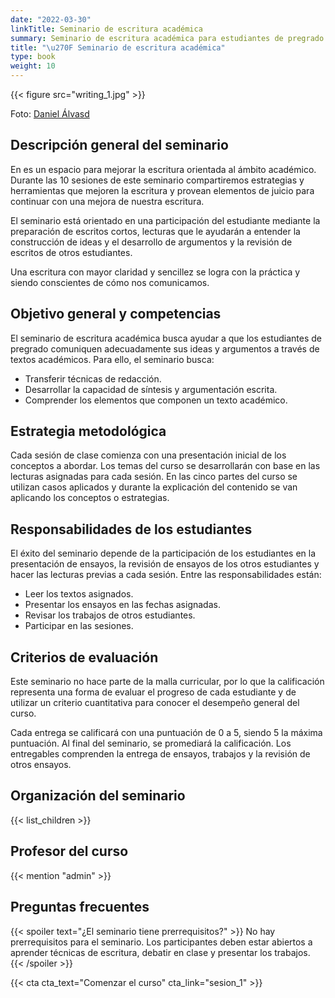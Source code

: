 ```yaml
---
date: "2022-03-30"
linkTitle: Seminario de escritura académica
summary: Seminario de escritura académica para estudiantes de pregrado.
title: "\u270F Seminario de escritura académica"
type: book
weight: 10
---
```


{{< figure src="writing_1.jpg" >}}

Foto: [Daniel Álvasd](https://unsplash.com/es/@danielalvasd)

## Descripción general del seminario

En es un espacio para mejorar la escritura orientada al ámbito académico. Durante las 10 sesiones de este seminario compartiremos estrategias y herramientas que mejoren la escritura y provean elementos de juicio para continuar con una mejora de nuestra escritura.

El seminario está orientado en una participación del estudiante mediante la preparación de escritos cortos, lecturas que le ayudarán a entender la construcción de ideas y el desarrollo de argumentos y la revisión de escritos de otros estudiantes.

Una escritura con mayor claridad y sencillez se logra con la práctica y siendo conscientes de cómo nos comunicamos.

## Objetivo general y competencias

El seminario de escritura académica busca ayudar a que los estudiantes de pregrado comuniquen adecuadamente sus ideas y argumentos a través de textos académicos. Para ello, el seminario busca:
- Transferir técnicas de redacción.
- Desarrollar la capacidad de síntesis y argumentación escrita.
- Comprender los elementos que componen un texto académico.

## Estrategia metodológica

Cada sesión de clase comienza con una presentación inicial de los conceptos a abordar. Los temas del curso se desarrollarán con base en las lecturas asignadas para cada sesión. En las cinco partes del curso se utilizan casos aplicados y durante la explicación del contenido se van aplicando los conceptos o estrategias.

## Responsabilidades de los estudiantes

El éxito del seminario depende de la participación de los estudiantes en la presentación de ensayos, la revisión de ensayos de los otros estudiantes y hacer las lecturas previas a cada sesión. Entre las responsabilidades están:
- Leer los textos asignados.
-	Presentar los ensayos en las fechas asignadas.
-	Revisar los trabajos de otros estudiantes.
-	Participar en las sesiones.

## Criterios de evaluación

Este seminario no hace parte de la malla curricular, por lo que la calificación representa una forma de evaluar el progreso de cada estudiante y de utilizar un criterio cuantitativa para conocer el desempeño general del curso.

Cada entrega se calificará con una puntuación de 0 a 5, siendo 5 la máxima puntuación. Al final del seminario, se promediará la calificación. Los entregables comprenden la entrega de ensayos, trabajos y la revisión de otros ensayos.


## Organización del seminario

{{< list_children >}}

## Profesor del curso

{{< mention "admin" >}}

## Preguntas frecuentes

{{< spoiler text="¿El seminario tiene prerrequisitos?" >}}
No hay prerrequisitos para el seminario. Los participantes deben estar abiertos a aprender técnicas de escritura, debatir en clase y presentar los trabajos.
{{< /spoiler >}}

{{< cta cta_text="Comenzar el curso" cta_link="sesion_1" >}}
